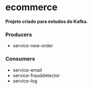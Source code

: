 # ecommerce

**Projeto criado para estudos do Kafka.**

### Producers
- service-new-order

### Consumers
- service-email
- service-frauddetector
- service-log
